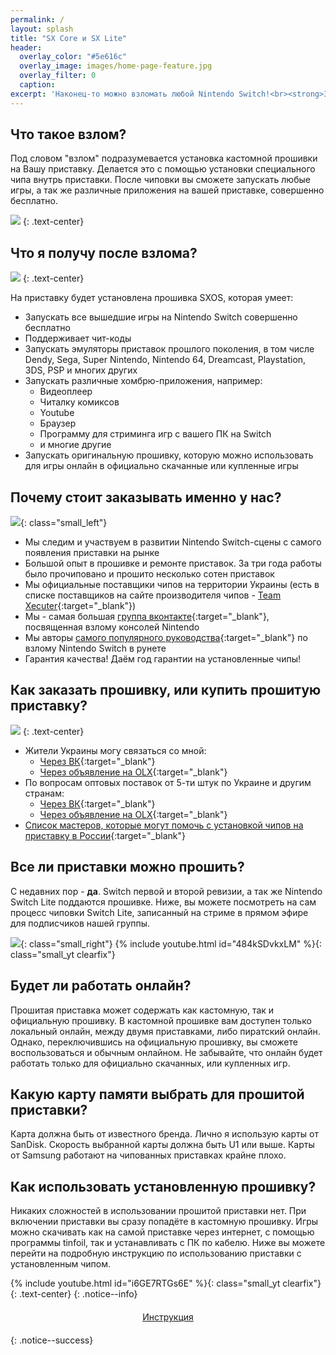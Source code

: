 ```yaml
---
permalink: /
layout: splash
title: "SX Core и SX Lite"
header:	
  overlay_color: "#5e616c"
  overlay_image: images/home-page-feature.jpg
  overlay_filter: 0
  caption:
excerpt: 'Наконец-то можно взломать любой Nintendo Switch!<br><strong>Заказывайте чиповку у нас! </strong>'
---
```


## Что такое взлом? 

Под словом "взлом" подразумевается установка кастомной прошивки на Вашу приставку. Делается это с помощью установки специального чипа внутрь приставки. 
После чиповки вы сможете запускать любые игры, а так же различные приложения на вашей приставке, совершенно бесплатно. 

![](/images/modchip.png)
{: .text-center}

## Что я получу после взлома? 

![](/images/sx-games.jpg)
{: .text-center}

На приставку будет установлена прошивка SXOS, которая умеет:

* Запускать все вышедшие игры на Nintendo Switch совершенно бесплатно 
* Поддерживает чит-коды
* Запускать эмуляторы приставок прошлого поколения, в том числе Dendy, Sega, Super Nintendo, Nintendo 64, Dreamcast, Playstation, 3DS, PSP и многих других 
* Запускать различные хомбрю-приложения, например: 
	* Видеоплеер
	* Читалку комиксов
	* Youtube
	* Браузер 
	* Программу для стриминга игр с вашего ПК на Switch 
	* и многие другие 
* Запускать оригинальную прошивку, которую можно использовать для игры онлайн в официально скачанные или купленные игры 

## Почему стоит заказывать именно у нас? 

![](/images/sloth-fix.png){: class="small_left"}

* Мы следим и участвуем в развитии Nintendo Switch-сцены с самого появления приставки на рынке
* Большой опыт в прошивке и ремонте приставок. За три года работы было прочиповано и прошито несколько сотен приставок 
* Мы официальные поставщики чипов на территории Украины (есть в списке поставщиков на сайте производителя чипов - [Team Xecuter](https://team-xecuter.com/where-to-buy/){:target="_blank"})
* Мы - самая большая [группа вконтакте](http://vk.customfw.xyz){:target="_blank"}, посвященная взлому консолей Nintendo
* Мы авторы [самого популярного руководства](switch.customfw.xyz){:target="_blank"} по взлому Nintendo Switch в рунете
* Гарантия качества! Даём год гарантии на установленные чипы!

## Как заказать прошивку, или купить прошитую приставку? 

![](/images/sx-menu.png)
{: .text-center} 

* Жители Украины могу связаться со мной:
	* [Через ВК](http://vk.com/rashevskyv){:target="_blank"}
	* [Через объявление на OLX](https://www.olx.ua/obyavlenie/proshivka-nintendo-switch-lyuboy-revizii-chipovka-sx-core-sx-lite-IDBbLSh.html){:target="_blank"}
* По вопросам оптовых поставок от 5-ти штук по Украине и другим странам:
	* [Через ВК](http://vk.com/rashevskyv){:target="_blank"}
	* [Через объявление на OLX](https://www.olx.ua/obyavlenie/proshivka-nintendo-switch-lyuboy-revizii-chipovka-sx-core-sx-lite-IDBbLSh.html){:target="_blank"}
* [Список мастеров, которые могут помочь с установкой чипов на приставку в России](https://vk.cc/awu4mM){:target="_blank"}

## Все ли приставки можно прошить?

С недавних пор - **да**. Switch первой и второй ревизии, а так же Nintendo Switch Lite поддаются прошивке. Ниже, вы можете посмотреть на сам процесс чиповки Switch Lite, записанный на стриме в прямом эфире для подписчиков нашей группы. 

![](/images/sloth-sew.png){: class="small_right"}
{% include youtube.html id="484kSDvkxLM" %}{: class="small_yt clearfix"}

## Будет ли работать онлайн? 

Прошитая приставка может содержать как кастомную, так и официальную прошивку. В кастомной прошивке вам доступен только локальный онлайн, между двумя приставками, либо пиратский онлайн. Однако, переключившись на официальную прошивку, вы сможете воспользоваться и обычным онлайном. Не забывайте, что онлайн будет работать только для официально скачанных, или купленных игр. 

## Какую карту памяти выбрать для прошитой приставки? 

Карта должна быть от известного бренда. Лично я использую карты от SanDisk. Скорость выбранной карты должна быть U1 или выше. Карты от Samsung работают на чипованных приставках крайне плохо.

## Как использовать установленную прошивку?

Никаких сложностей в использовании прошитой приставки нет. При включении приставки вы сразу попадёте в кастомную прошивку. Игры можно скачивать как на самой приставке через интернет, с помощью программы tinfoil, так и устанавливать с ПК по кабелю. Ниже вы можете перейти на подробную инструкцию по использованию приставки с установленным чипом.

{% include youtube.html id="i6GE7RTGs6E" %}{: class="small_yt clearfix"}
{: .text-center}
{: .notice--info}

<center><a href="get-started" style="margin:20px auto; text-align:center; display:block; width:230px;" class="btn btn--short">Инструкция</a></center>
{: .notice--success}